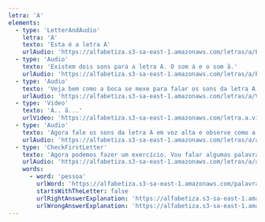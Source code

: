 ```yaml
---
letra: 'A'
elements:
  - type: 'LetterAndAudio'
    letra: 'A'
    texto: 'Esta é a letra A'
    urlAudio: 'https://alfabetiza.s3-sa-east-1.amazonaws.com/letras/a/Essa+aqui+e%CC%81+a+letra+a.ogg'
  - type: 'Audio'
    texto: 'Existem dois sons para a letra A. O som á e o som ã.'
    urlAudio: 'https://alfabetiza.s3-sa-east-1.amazonaws.com/letras/a/Existem+dois+sons+para+a+letra+a.ogg'
  - type: 'Audio'
    texto: 'Veja bem como a boca se mexe para falar os sons da letra A.'
    urlAudio: 'https://alfabetiza.s3-sa-east-1.amazonaws.com/letras/a/Veja+bem+como+a+boca+se+mexe+pra+falar+esses+sons.ogg'
  - type: 'Video'
    texto: 'Á.. ã...'
    urlVideo: 'https://alfabetiza.s3-sa-east-1.amazonaws.com/letra.a.video.sons+da+letra.mp4'
  - type: 'Audio'
    texto: 'Agora fale os sons da letra A em voz alta e observe como a sua boca se mexe. Essa observação é muito importante para você aprender a ler e escrever. Se você precisar, assista o vídeo novamente.'
    urlAudio: 'https://alfabetiza.s3-sa-east-1.amazonaws.com/letras/a/agora+fale+voce.ogg'
  - type: 'CheckFirstLetter'
    texto: 'Agora podemos fazer um exercício. Vou falar algumas palavras, e a cada palavra que você ouvir, repita em voz alta. Se o primeiro som da palavra for um dos sons da letra A, aperte o botão verde. Se não, aperte o vermelho.'
    urlAudio: 'https://alfabetiza.s3-sa-east-1.amazonaws.com/letras/a/agora+fale+voce.ogg'
    words:
      - word: 'pessoa'
        urlWord: 'https://alfabetiza.s3-sa-east-1.amazonaws.com/palavras/pessoa/pessoa.ogg'
        startsWithTheLetter: false
        urlRightAnswerExplanation: 'https://alfabetiza.s3-sa-east-1.amazonaws.com/palavras/pessoa/pessoa.ogg'
        urlWrongAnswerExplanation: 'https://alfabetiza.s3-sa-east-1.amazonaws.com/palavras/pessoa/errado%2C+pessoa+na%CC%83o+comec%CC%A7a+com+a.ogg'
---
```

